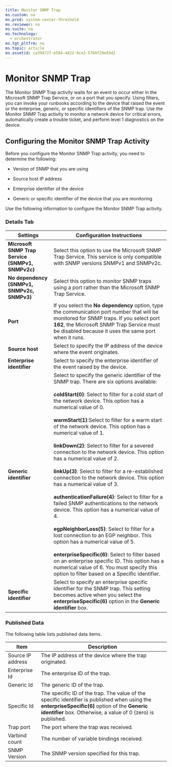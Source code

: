 ```yaml
---
title: Monitor SNMP Trap
ms.custom: na
ms.prod: system-center-threshold
ms.reviewer: na
ms.suite: na
ms.technology: 
  - orchestrator
ms.tgt_pltfrm: na
ms.topic: article
ms.assetid: ca394727-e584-4422-9ce2-5760f29e93d2
---
```

# Monitor SNMP Trap
The Monitor SNMP Trap activity waits for an event to occur either in the Microsoft SNMP Trap Service, or on a port that you specify. Using filters, you can invoke your runbooks according to the device that raised the event or the enterprise, generic, or specific identifiers of the SNMP trap. Use the Monitor SNMP Trap activity to monitor a network device for critical errors, automatically create a trouble ticket, and perform level 1 diagnostics on the device.  
  
## Configuring the Monitor SNMP Trap Activity  
Before you configure the Monitor SNMP Trap activity, you need to determine the following:  
  
-   Version of SNMP that you are using  
  
-   Source host IP address  
  
-   Enterprise identifier of the device  
  
-   Generic or specific identifier of the device that you are monitoring  
  
Use the following information to configure the Monitor SNMP Trap activity.  
  
### Details Tab  
  
|Settings|Configuration Instructions|  
|------------|------------------------------|  
|**Microsoft SNMP Trap Service \(SNMPv1, SNMPv2c\)**|Select this option to use the Microsoft SNMP Trap Service. This service is only compatible with SNMP versions SNMPv1 and SNMPv2c.|  
|**No dependency \(SNMPv1, SNMPv2c, SNMPv3\)**|Select this option to monitor SNMP traps using a port rather than the Microsoft SNMP Trap Service.|  
|**Port**|If you select the **No dependency** option, type the communication port number that will be monitored for SNMP traps. If you select port **162**, the Microsoft SNMP Trap Service must be disabled because it uses the same port when it runs.|  
|**Source host**|Select to specify the IP address of the device where the event originates.|  
|**Enterprise identifier**|Select to specify the enterprise identifier of the event raised by the device.|  
|**Generic identifier**|Select to specify the generic identifier of the SNMP trap. There are six options available:<br /><br />**coldStart\(0\)**: Select to filter for a cold start of the network device. This option has a numerical value of 0.<br /><br />**warmStart\(1\)**:Select to filter for a warm start of the network device. This option has a numerical value of 1.<br /><br />**linkDown\(2\)**: Select to filter for a severed connection to the network device. This option has a numerical value of 2.<br /><br />**linkUp\(3\)**: Select to filter for a re\-established connection to the network device. This option has a numerical value of 3.<br /><br />**authenticationFailure\(4\)**: Select to filter for a failed SNMP authentications to the network device. This option has a numerical value of 4.<br /><br />**egpNeighborLoss\(5\)**: Select to filter for a lost connection to an EGP neighbor. This option has a numerical value of 5.<br /><br />**enterpriseSpecific\(6\)**: Select to filter based on an enterprise specific ID. This option has a numerical value of 6. You must specify this option to filter based on a Specific identifier.|  
|**Specific identifier**|Select to specify an enterprise specific identifier for the SNMP trap. This setting becomes active when you select the **enterpriseSpecific\(6\)** option in the **Generic identifier** box.|  
  
### Published Data  
The following table lists published data items.  
  
|Item|Description|  
|--------|---------------|  
|Source IP address|The IP address of the device where the trap originated.|  
|Enterprise Id|The enterprise ID of the trap.|  
|Generic Id|The generic ID of the trap.|  
|Specific Id|The specific ID of the trap. The value of the specific identifier is published when using the **enterpriseSpecific\(6\)** option of the **Generic identifier** box. Otherwise, a value of 0 \(zero\) is published.|  
|Trap port|The port where the trap was received.|  
|Varbind count|The number of variable bindings received.|  
|SNMP Version|The SNMP version specified for this trap.|  
  
